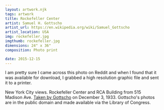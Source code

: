 ```yaml
---
layout: artwork.njk
tags: artwork
title: Rockefeller Center
artist: Samuel H. Gottscho
artist_url: https://en.wikipedia.org/wiki/Samuel_Gottscho
artist_location: USA
img: rockefeller.jpg
imgthumb: rockefeller.jpg
dimensions: 24" x 36"
composition: Photo print

date: 2015-12-15
---
```


I am pretty sure I came across this photo on Reddit and when I found that it was available for download, I grabbed a high resolution graphic file and sent it to a printer.

New York City views. Rockefeller Center and RCA Building from 515 Madison Ave. [Taken by Gottscho](https://www.loc.gov/resource/ppmsca.05853/) on
December 3, 1933. Gottscho's photos are in the public domain and made available via the Library of Congress.

